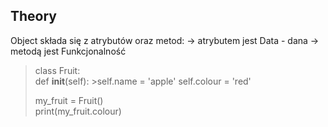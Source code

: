 ## Theory

Object składa się z atrybutów oraz metod:
-> atrybutem jest Data - dana
-> metodą jest Funkcjonalność

>   class Fruit:<br>
>       <t>def __init__(self):</t>
>           <t>>self.name = 'apple'</t>
>           <t>self.colour = 'red'</t>
>   
>   my_fruit = Fruit()<br>
>   print(my_fruit.colour)<br>


